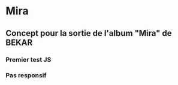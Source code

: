 # Mira 

## Concept pour la sortie de l'album "Mira" de BEKAR

### Premier test JS
### Pas responsif